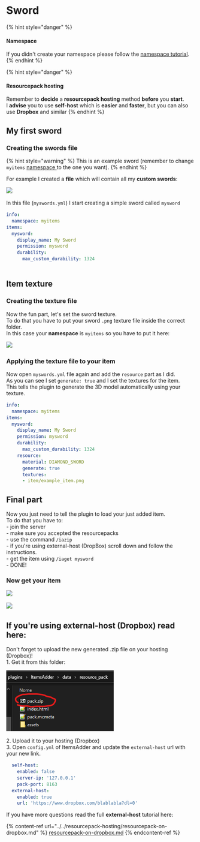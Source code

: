 # Sword

{% hint style="danger" %}
#### Namespace

If you didn't create your namespace please follow the [namespace tutorial](../basic-concepts/namespace/creating-your-namespace.md).
{% endhint %}

{% hint style="danger" %}
#### Resourcepack hosting

Remember to **decide** a **resourcepack hosting** method **before** you **start**.\
I **advise** you to use **self-host** which is **easier** and **faster**, but you can also use **Dropbox** and similar
{% endhint %}

## My first sword

### Creating the swords file

{% hint style="warning" %}
This is an example sword (remember to change `myitems` [namespace ](../basic-concepts/namespace/)to the one you want).
{% endhint %}

For example I created a **file** which will contain all my **custom swords**:

![](<../../../.gitbook/assets/immagine (16).png>)

In this file (`myswords.yml`) I start creating a simple sword called `mysword`

```yaml
info:
  namespace: myitems
items:
  mysword:
    display_name: My Sword
    permission: mysword
    durability:
      max_custom_durability: 1324
  
```

## Item texture

### Creating the texture file

Now the fun part, let's set the sword texture.\
To do that you have to put your sword `.png` texture file inside the correct folder.\
In this case your **namespace** is `myitems` so you have to put it here:

![](<../../../.gitbook/assets/immagine (14).png>)

### Applying the texture file to your item

Now open `myswords.yml` file again and add the `resource` part as I did.\
As you can see I set `generate: true` and I set the textures for the item.\
This tells the plugin to generate the 3D model automatically using your texture.

```yaml
info:
  namespace: myitems
items:
  mysword:
    display_name: My Sword
    permission: mysword
    durability:
      max_custom_durability: 1324
    resource:
      material: DIAMOND_SWORD
      generate: true
      textures:
      - item/example_item.png
```

## Final part

Now you just need to tell the plugin to load your just added item.\
To do that you have to:\
\- join the server\
\- make sure you accepted the resourcepacks\
\- use the command `/iazip`\
\- if you're using external-host (DropBox) scroll down and follow the instructions.\
\- get the item using `/iaget mysword`\
\- DONE!

### Now get your item

![](<../../../.gitbook/assets/immagine (18).png>)

![](<../../../.gitbook/assets/immagine (19).png>)

## If you're using external-host (Dropbox) read here:

Don't forget to upload the new generated .zip file on your hosting (Dropbox)!\
1\. Get it from this folder:

![](<../../../.gitbook/assets/immagine (96) (2) (3) (2) (1) (1) (1) (1) (1) (1) (1) (1) (1) (1) (1) (10) (5).png>)

2\. Upload it to your hosting (Dropbox)\
3\. Open `config.yml` of ItemsAdder and update the `external-host` url with your new link.

```yaml
  self-host:
    enabled: false
    server-ip: '127.0.0.1'
    pack-port: 8163
  external-host:
    enabled: true
    url: 'https://www.dropbox.com/blablabla?dl=0'
```

If you have more questions read the full **external-host** tutorial here:

{% content-ref url="../../resourcepack-hosting/resourcepack-on-dropbox.md" %}
[resourcepack-on-dropbox.md](../../resourcepack-hosting/resourcepack-on-dropbox.md)
{% endcontent-ref %}
